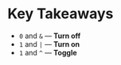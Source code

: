 # Key Takeaways

- `0` and `&` — **Turn off**  
- `1` and `|` — **Turn on**  
- `1` and `^` — **Toggle**
